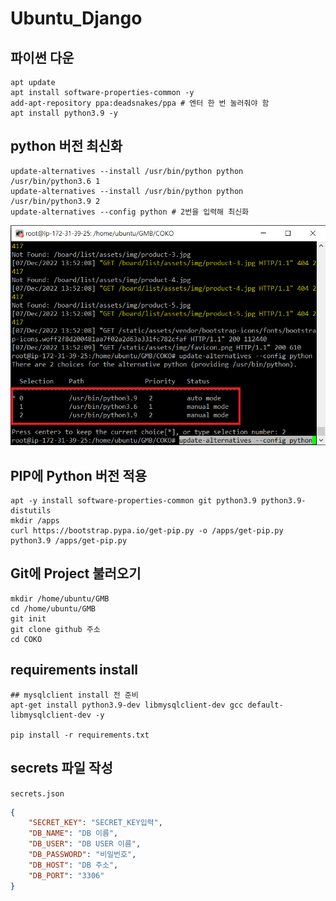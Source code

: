 # Ubuntu_Django
## 파이썬 다운
```shell
apt update
apt install software-properties-common -y
add-apt-repository ppa:deadsnakes/ppa # 엔터 한 번 눌러줘야 함
apt install python3.9 -y
```
## python 버전 최신화
```shell
update-alternatives --install /usr/bin/python python /usr/bin/python3.6 1
update-alternatives --install /usr/bin/python python /usr/bin/python3.9 2
update-alternatives --config python # 2번을 입력해 최신화
```
![image](./image/django_ubuntu/1.png)<br/>

## PIP에 Python 버전 적용
```shell
apt -y install software-properties-common git python3.9 python3.9-distutils
mkdir /apps
curl https://bootstrap.pypa.io/get-pip.py -o /apps/get-pip.py
python3.9 /apps/get-pip.py
```

## Git에 Project 불러오기
```shell
mkdir /home/ubuntu/GMB
cd /home/ubuntu/GMB
git init
git clone github 주소
cd COKO
```

## requirements install
```shell
## mysqlclient install 전 준비
apt-get install python3.9-dev libmysqlclient-dev gcc default-libmysqlclient-dev -y

pip install -r requirements.txt
```
## secrets 파일 작성
`secrets.json`
```json
{
    "SECRET_KEY": "SECRET_KEY입력",
    "DB_NAME": "DB 이름",
    "DB_USER": "DB USER 이름",
    "DB_PASSWORD": "비밀번호",
    "DB_HOST": "DB 주소",
    "DB_PORT": "3306"
}
```


